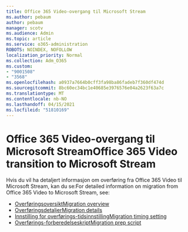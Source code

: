```yaml
---
title: Office 365 Video-overgang til Microsoft Stream
ms.author: pebaum
author: pebaum
manager: scotv
ms.audience: Admin
ms.topic: article
ms.service: o365-administration
ROBOTS: NOINDEX, NOFOLLOW
localization_priority: Normal
ms.collection: Adm_O365
ms.custom:
- "9001508"
- "3568"
ms.openlocfilehash: a0937a7664b0cff3fa98ba86fadeb7f360df474d
ms.sourcegitcommit: 8bc60ec34bc1e40685e3976576e04a2623f63a7c
ms.translationtype: MT
ms.contentlocale: nb-NO
ms.lasthandoff: 04/15/2021
ms.locfileid: "51810169"
---
```

# <a name="office-365-video-transition-to-microsoft-stream"></a><span data-ttu-id="eec09-102">Office 365 Video-overgang til Microsoft Stream</span><span class="sxs-lookup"><span data-stu-id="eec09-102">Office 365 Video transition to Microsoft Stream</span></span>

<span data-ttu-id="eec09-103">Hvis du vil ha detaljert informasjon om overføring fra Office 365 Video til Microsoft Stream, kan du se:</span><span class="sxs-lookup"><span data-stu-id="eec09-103">For detailed information on migration from Office 365 Video to Microsoft Stream, see:</span></span>

- [<span data-ttu-id="eec09-104">Overføringsoversikt</span><span class="sxs-lookup"><span data-stu-id="eec09-104">Migration overview</span></span>](https://docs.microsoft.com/stream/migrate-from-office-365)
- [<span data-ttu-id="eec09-105">Overføringsdetaljer</span><span class="sxs-lookup"><span data-stu-id="eec09-105">Migration details</span></span>](https://docs.microsoft.com/stream/migration-experience)
- [<span data-ttu-id="eec09-106">Innstilling for overførings-tidsinnstilling</span><span class="sxs-lookup"><span data-stu-id="eec09-106">Migration timing setting</span></span>](https://docs.microsoft.com/stream/migration-o365video-timing-setting)
- [<span data-ttu-id="eec09-107">Overførings-forberedelseskript</span><span class="sxs-lookup"><span data-stu-id="eec09-107">Migration prep script</span></span>](https://docs.microsoft.com/stream/migration-o365video-prep)
